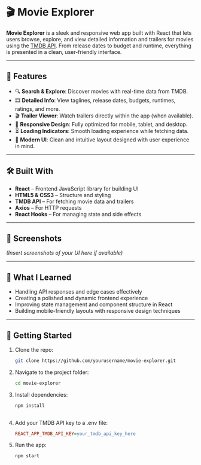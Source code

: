 # 🎬 Movie Explorer

**Movie Explorer** is a sleek and responsive web app built with React that lets users browse, explore, and view detailed information and trailers for movies using the [TMDB API](https://www.themoviedb.org/documentation/api). From release dates to budget and runtime, everything is presented in a clean, user-friendly interface.

---

## 🚀 Features

- 🔍 **Search & Explore**: Discover movies with real-time data from TMDB.
- 🎞️ **Detailed Info**: View taglines, release dates, budgets, runtimes, ratings, and more.
- 🎬 **Trailer Viewer**: Watch trailers directly within the app (when available).
- 📱 **Responsive Design**: Fully optimized for mobile, tablet, and desktop.
- ⏳ **Loading Indicators**: Smooth loading experience while fetching data.
- 🎨 **Modern UI**: Clean and intuitive layout designed with user experience in mind.

---

## 🛠️ Built With

- **React** – Frontend JavaScript library for building UI
- **HTML5 & CSS3** – Structure and styling
- **TMDB API** – For fetching movie data and trailers
- **Axios** – For HTTP requests
- **React Hooks** – For managing state and side effects

---

## 📸 Screenshots

*(Insert screenshots of your UI here if available)*

---

## 🧠 What I Learned

- Handling API responses and edge cases effectively
- Creating a polished and dynamic frontend experience
- Improving state management and component structure in React
- Building mobile-friendly layouts with responsive design techniques

---

## 📂 Getting Started

1. Clone the repo:
   ```bash
   git clone https://github.com/yourusername/movie-explorer.git
2. Navigate to the project folder:
   ```bash
   cd movie-explorer

3. Install dependencies:
   ```bash
   npm install
  
4. Add your TMDB API key to a .env file:
   ```ini
   REACT_APP_TMDB_API_KEY=your_tmdb_api_key_here

5. Run the app:
   ```bash
   npm start
